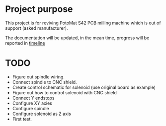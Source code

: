 # Project purpose
This project is for reviving PotoMat S42 PCB milling machine which is out of support (asked manufacturer). 

The documentation will be updated, in the mean time, progress will be reported in [timeline](timeline.md)

# TODO
- Figure out spindle wiring.
- Connect spindle to CNC shield.
- Create control schematic for solenoid (use original board as example)
- Figure out how to control solenoid with CNC shield
- Connect Y endstops
- Configure XY axies
- Configure spindle
- Configure solenoid as Z axis
- First test.
